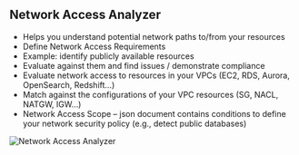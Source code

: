## Network Access Analyzer

- Helps you understand potential network paths to/from your resources
- Define Network Access Requirements
- Example: identify publicly available resources
- Evaluate against them and find issues / demonstrate compliance
- Evaluate network access to resources in your VPCs (EC2, RDS, Aurora, OpenSearch, Redshift…)
- Match against the configurations of your VPC resources (SG, NACL, NATGW, IGW…)
- Network Access Scope – json document contains conditions to define your network security policy (e.g., detect public databases)

![Network Access Analyzer](./network_analyzer.png)
